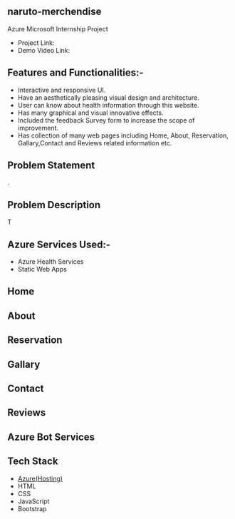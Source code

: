 ## naruto-merchendise
Azure Microsoft Internship Project
- Project Link: 
- Demo Video Link: 

## Features and Functionalities:-
- Interactive and responsive UI.
- Have an aesthetically pleasing visual design and architecture.
- User can know about health information through this website.
- Has many graphical and visual innovative effects.
- Included the feedback Survey form to increase the scope of improvement.
- Has collection of many web pages including Home, About, Reservation, Gallary,Contact and Reviews related information etc.
## Problem Statement
.
## Problem Description
T
## Azure Services Used:-
- Azure Health Services
- Static Web Apps
## Home

## About

## Reservation

## Gallary

## Contact

## Reviews

## Azure Bot Services

## Tech Stack 

- [Azure(Hosting)](https://azure.microsoft.com/en-in/features/azure-portal/)
- HTML
- CSS
- JavaScript
- Bootstrap
